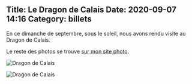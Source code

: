 Title: Le Dragon de Calais
Date: 2020-09-07 14:16
Category: billets
---

En ce dimanche de septembre, sous le soleil, nous avons rendu visite au Dragon de Calais.

Le reste des photos se trouve [sur mon site photo](https://photos.loeuillet.org/index.php?/category/740).

![Dragon de Calais]({static}/images/le-dragon-de-calais/3840.jpg#full "Dragon de Calais")

![Dragon de Calais]({static}/images/le-dragon-de-calais/2560.jpg#full "Dragon de Calais")
